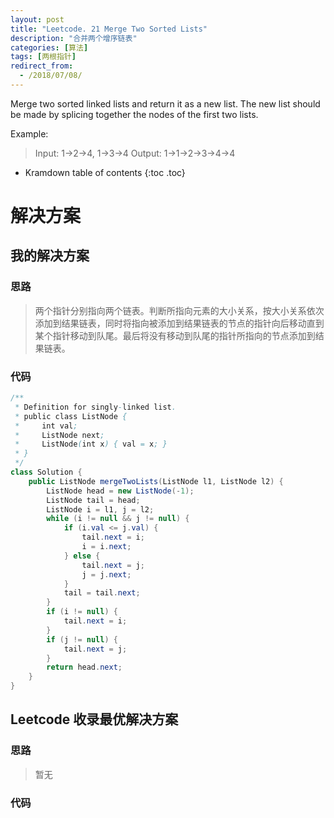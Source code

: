 ```yaml
---
layout: post
title: "Leetcode. 21 Merge Two Sorted Lists"
description: "合并两个增序链表"
categories: [算法]
tags: [两根指针]
redirect_from:
  - /2018/07/08/
---
```


Merge two sorted linked lists and return it as a new list. The new list should be made by splicing together the nodes of the first two lists.

Example:

> Input: 1->2->4, 1->3->4
> Output: 1->1->2->3->4->4

* Kramdown table of contents
{:toc .toc}

# 解决方案

## 我的解决方案

### 思路

> 两个指针分别指向两个链表。判断所指向元素的大小关系，按大小关系依次添加到结果链表，同时将指向被添加到结果链表的节点的指针向后移动直到某个指针移动到队尾。最后将没有移动到队尾的指针所指向的节点添加到结果链表。

### 代码

```java
/**
 * Definition for singly-linked list.
 * public class ListNode {
 *     int val;
 *     ListNode next;
 *     ListNode(int x) { val = x; }
 * }
 */
class Solution {
    public ListNode mergeTwoLists(ListNode l1, ListNode l2) {
        ListNode head = new ListNode(-1);
        ListNode tail = head;
        ListNode i = l1, j = l2;
        while (i != null && j != null) {
            if (i.val <= j.val) {
                tail.next = i;
                i = i.next;
            } else {
                tail.next = j;
                j = j.next;
            }
            tail = tail.next;
        }
        if (i != null) {
            tail.next = i;
        }
        if (j != null) {
            tail.next = j;
        }
        return head.next;
    }
}
```

## Leetcode 收录最优解决方案

### 思路

> 暂无

### 代码

```java
```

[^1]: This is a footnote.

[kramdown]: https://kramdown.gettalong.org/
[Simple Texture]: https://github.com/yizeng/jekyll-theme-simple-texture